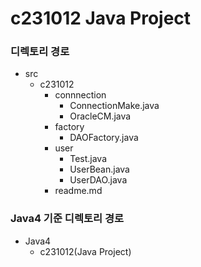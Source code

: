 # c231012 Java Project

### 디렉토리 경로

- src
    - c231012
      - connnection
         - ConnectionMake.java
         - OracleCM.java
      - factory
         - DAOFactory.java
      - user
         - Test.java
         - UserBean.java
         - UserDAO.java
      - readme.md

### Java4 기준 디렉토리 경로

- Java4
    - c231012(Java Project)